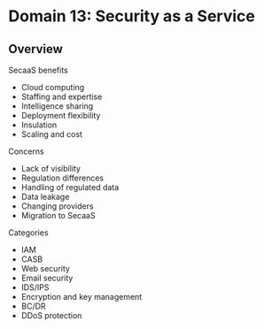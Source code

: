 # Domain 13: Security as a Service

## Overview

SecaaS benefits
- Cloud computing
- Staffing and expertise
- Intelligence sharing
- Deployment flexibility
- Insulation
- Scaling and cost

Concerns
- Lack of visibility
- Regulation differences
- Handling of regulated data
- Data leakage
- Changing providers
- Migration to SecaaS

Categories
- IAM
- CASB
- Web security
- Email security
- IDS/IPS
- Encryption and key management
- BC/DR
- DDoS protection
